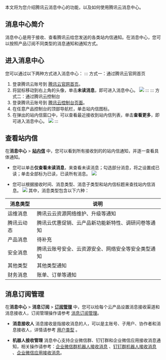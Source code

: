 本文将为您介绍腾讯云消息中心的功能，以及如何使用腾讯云消息中心。

## 消息中心简介

消息中心是用于接收、查看腾讯云给您发送的各类站内信通知。在消息中心，您可以按照产品订阅不同类型的消息通知和通知方式。


## 进入消息中心
您可以通过以下两种方式进入消息中心：
<dx-tabs>
::: 方式一：通过腾讯云官网首页
1. 登录腾讯云账号到 [腾讯云官网首页](https://cloud.tencent.com/)。
2. 将鼠标移动到右上角的头像，单击**未读消息**，即可进入消息中心。
![](https://qcloudimg.tencent-cloud.cn/raw/1927f53cb098435445b95ad150cd722e.png)
:::
::: 方式二：通过腾讯云控制台
1. 登录腾讯云账号到 [腾讯云控制台页面](https://console.cloud.tencent.com/)。
2. 在任意产品控制台的顶部导航栏，单击站内信图标。
3. 在弹出的站内信窗口中，可以查看最近接收到站内信列表，单击**查看更多**，即可进入消息中心。
![](https://qcloudimg.tencent-cloud.cn/raw/f947ea40703fb1aa73736214e1c0f39a.png)
:::
</dx-tabs>


## 查看站内信

在**消息中心** > [**站内信**](https://console.cloud.tencent.com/message) 中，您可以看到所有接收到的的站内信通知，并逐一查看具体通知。

- 您可以单击**仅查看未读消息**，来查看未读消息；勾选部分消息，将之设置成已读；单击全部标为已读，已读所有消息。
![](https://qcloudimg.tencent-cloud.cn/raw/b101c15593c1436dd6594cbb5ef92010.png)

- 您可以根据接收时间、消息类型、消息子类型和站内信标题来查找站内信消息。
![](https://qcloudimg.tencent-cloud.cn/raw/5bd661bf6cf00efc1c6d1b7ce360f249.png)
其中，消息类型包含以下六种：
<table>
<thead>
<tr>
<th>消息类型</th>
<th>说明</th>
</tr>
</thead>
<tbody><tr>
<td>运维消息</td>
<td>腾讯云云资源网络维护、升级等通知</td>
</tr>
<tr>
<td>腾讯云动态</td>
<td>腾讯云优惠促销、云产品新功能新特性、调研问卷等通知</td>
</tr>
<tr>
<td>产品消息</td>
<td>待补充</td>
</tr>
<tr>
<td>安全消息</td>
<td>腾讯云账号安全、云资源安全、网络安全等安全类型通知</td>
</tr>
<tr>
<td>其他类型</td>
<td>其他类型通知</td>
</tr>
<tr>
<td>财务消息</td>
<td>账单、订单等通知</td>
</tr>
</tbody></table>


## 消息订阅管理

在**消息中心** > **消息订阅** > [**订阅管理**](https://console.cloud.tencent.com/message/subscription) 中，您可以给每个云产品设置消息接收渠道和消息接收人，订阅管理操作请参考 [消息订阅管理](https://cloud.tencent.com/document/product/1263/46205)。

-	**消息接收人**
消息接收是指接收消息的人，可以是主账号、子用户、协作者和消息接收人，详情请参考 [用户类型](https://cloud.tencent.com/document/product/598/13665) 。

-	**机器人接收管理**
消息中心支持企业微信群、钉钉群和企业微信应用接收消息通知，相关操作请参考：[企业微信群机器人接收消息](https://cloud.tencent.com/document/product/1263/71731) 、[钉钉群机器人接收消息](https://cloud.tencent.com/document/product/1263/71732) 、[企业微信应用接收消息](https://cloud.tencent.com/document/product/1263/71730)。

